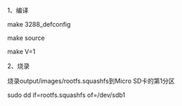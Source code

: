 
1、编译

make 3288_defconfig

make source

make V=1


2、烧录

烧录output/images/rootfs.squashfs到Micro SD卡的第1分区

sudo dd if=rootfs.squashfs of=/dev/sdb1

